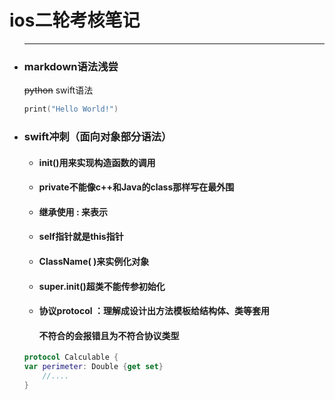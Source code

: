# ios二轮考核笔记

- ___

  ### markdown语法浅尝

    ~~python~~ swift语法

  ```swift
  print("Hello World!")
  ```


- ### swift冲刺（面向对象部分语法）

  - #### **init()用来实现构造函数的调用**

  - #### **private不能像c++和Java的class那样写在最外围**

  - #### **继承使用 : 来表示**

  - #### **self指针就是this指针**

  - #### **ClassName( )来实例化对象**

  - #### **super.init()超类不能传参初始化**

  - #### **协议protocol** ：理解成设计出方法模板给结构体、类等套用

    #### 							**不符合的会报错且为不符合协议类型**

  ```swift
  protocol Calculable {
  var perimeter: Double {get set}
      //....
  }
  ```

  
